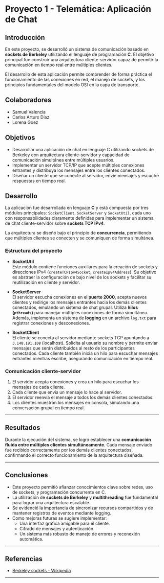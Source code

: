 # Proyecto 1 - Telemática: Aplicación de Chat

## Introducción

En este proyecto, se desarrolló un sistema de comunicación basado en **sockets de Berkeley** utilizando el lenguaje de programación **C**. El objetivo principal fue construir una arquitectura cliente-servidor capaz de permitir la comunicación en tiempo real entre múltiples clientes.

El desarrollo de esta aplicación permite comprender de forma práctica el funcionamiento de las conexiones en red, el manejo de sockets, y los principios fundamentales del modelo OSI en la capa de transporte.

## Colaboradores

- Samuel Valencia  
- Carlos Arturo Díaz  
- Lorena Goez  

## Objetivos

- Desarrollar una aplicación de chat en lenguaje C utilizando sockets de Berkeley con arquitectura cliente-servidor y capacidad de comunicación simultánea entre múltiples usuarios.
- Implementar un servidor TCP/IP que acepte múltiples conexiones entrantes y distribuya los mensajes entre los clientes conectados.
- Diseñar un cliente que se conecte al servidor, envíe mensajes y escuche respuestas en tiempo real.

## Desarrollo

La aplicación fue desarrollada en lenguaje **C** y está compuesta por tres módulos principales: `SocketClient`, `SocketServer` y `SocketUtil`, cada uno con responsabilidades claramente definidas para implementar un sistema de chat cliente-servidor sobre **sockets TCP IPv4**.

La arquitectura se diseñó bajo el principio de **concurrencia**, permitiendo que múltiples clientes se conecten y se comuniquen de forma simultánea.

### Estructura del proyecto

- **SocketUtil**  
  Este módulo contiene funciones auxiliares para la creación de sockets y direcciones IPv4 (`createTCPIpv4Socket`, `createIpv4Address`). Su objetivo es abstraer la configuración de bajo nivel de los sockets y facilitar su reutilización en cliente y servidor.

- **SocketServer**  
  El servidor escucha conexiones en el **puerto 2000**, acepta nuevos clientes y redirige los mensajes entrantes hacia los demás clientes conectados, emulando un sistema de chat grupal. Utiliza **hilos (`pthreads`)** para manejar múltiples conexiones de forma simultánea. Además, implementa un sistema de **logging** en un archivo `log.txt` para registrar conexiones y desconexiones.

- **SocketClient**  
  El cliente se conecta al servidor mediante sockets TCP apuntando a `3.148.191.108` (localhost). Solicita al usuario su nombre y permite enviar mensajes que serán distribuidos al resto de los participantes conectados. Cada cliente también inicia un hilo para escuchar mensajes entrantes mientras escribe, asegurando comunicación en tiempo real.

### Comunicación cliente-servidor

1. El servidor acepta conexiones y crea un hilo para escuchar los mensajes de cada cliente.
2. Cada cliente que envía un mensaje lo hace al servidor.
3. El servidor reenvía el mensaje a todos los demás clientes conectados.
4. Los clientes muestran los mensajes en consola, simulando una conversación grupal en tiempo real.

---

## Resultados

Durante la ejecución del sistema, se logró establecer una **comunicación fluida entre múltiples clientes simultáneamente**. Cada mensaje enviado fue recibido correctamente por los demás clientes conectados, confirmando el correcto funcionamiento de la arquitectura diseñada.

---

## Conclusiones

- Este proyecto permitió afianzar conocimientos clave sobre redes, uso de sockets, y programación concurrente en C.
- La utilización de **sockets de Berkeley** y **multithreading** fue fundamental para lograr una arquitectura escalable.
- Se evidenció la importancia de sincronizar recursos compartidos y de mantener registros de eventos mediante logging.
- Como mejoras futuras se sugiere implementar:
  - Una interfaz gráfica amigable para el cliente.
  - Cifrado de mensajes y autenticación.
  - Un sistema más robusto de manejo de errores y reconexión automática.

---

## Referencias
- [Berkeley sockets - Wikipedia](https://en.wikipedia.org/wiki/Berkeley_sockets)

---

